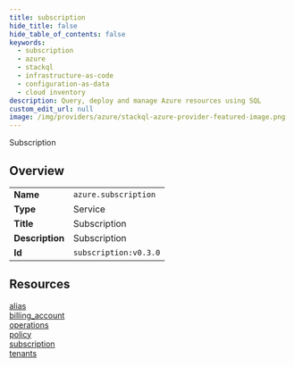 ```yaml
---
title: subscription
hide_title: false
hide_table_of_contents: false
keywords:
  - subscription
  - azure
  - stackql
  - infrastructure-as-code
  - configuration-as-data
  - cloud inventory
description: Query, deploy and manage Azure resources using SQL
custom_edit_url: null
image: /img/providers/azure/stackql-azure-provider-featured-image.png
---
```

Subscription  
    

## Overview
<table><tbody>
<tr><td><b>Name</b></td><td><code>azure.subscription</code></td></tr>
<tr><td><b>Type</b></td><td>Service</td></tr>
<tr><td><b>Title</b></td><td>Subscription</td></tr>
<tr><td><b>Description</b></td><td>Subscription</td></tr>
<tr><td><b>Id</b></td><td><code>subscription:v0.3.0</code></td></tr>
</tbody></table>

## Resources
<div class="row">
<div class="providerDocColumn">
<a href="/providers/azure/subscription/alias/">alias</a><br />
<a href="/providers/azure/subscription/billing_account/">billing_account</a><br />
<a href="/providers/azure/subscription/operations/">operations</a><br />
</div>
<div class="providerDocColumn">
<a href="/providers/azure/subscription/policy/">policy</a><br />
<a href="/providers/azure/subscription/subscription/">subscription</a><br />
<a href="/providers/azure/subscription/tenants/">tenants</a><br />
</div>
</div>
